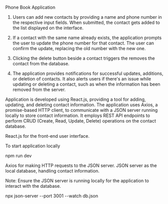 Phone Book Application

1. Users can add new contacts by providing a name and phone number in the respective input fields. When submitted, the contact gets added to the list displayed on the interface.

2. If a contact with the same name already exists, the application prompts the user to update the phone number for that contact. The user can confirm the update, replacing the old number with the new one.

3. Clicking the delete button beside a contact triggers the removes the contact from the database.

4. The application provides notifications for successful updates, additions, or deletion of contacts. It also alerts users if there's an issue while updating or deleting a contact, such as when the information has been removed from the server.


Application is developed using React.js, providing a tool for adding, updating, and deleting contact information.
The application uses Axios, a promise-based HTTP client, to communicate with a JSON server running locally to store contact information.
It employs REST API endpoints to perform CRUD (Create, Read, Update, Delete) operations on the contact database.

React.js for the front-end user interface.

To start application locally

npm run dev

Axios for making HTTP requests to the JSON server.
JSON server as the local database, handling contact information.

Note: Ensure the JSON server is running locally for the application to interact with the database.

npx json-server --port 3001 --watch db.json
